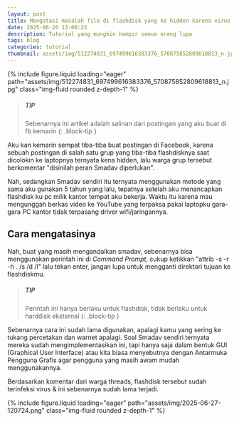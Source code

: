 ```yaml
---
layout: post
title: Mengatasi masalah file di flashdisk yang ke hidden karena virus
date: 2025-06-26 13:08:23
description: Tutorial yang mungkin hampir semua orang lupa
tags: blog
categories: tutorial
thumbnail: assets/img/512274831_697499616383376_570875852809618813_n.jpg
---
```


<div class="row mt-3">
    <div class="col-sm mt-3 mt-md-0">
        {% include figure.liquid loading="eager" path="assets/img/512274831_697499616383376_570875852809618813_n.jpg" class="img-fluid rounded z-depth-1" %}
    </div>
</div>

> ##### TIP
> 
> Sebenarnya ini artikel adalah salinan
> dari postingan yang aku buat di fb kemarin
{: .block-tip }

Aku kan kemarin sempat tiba-tiba buat postingan di Facebook, karena sebuah postingan di salah satu grup yang tiba-tiba flashdisknya saat dicolokin ke laptopnya ternyata kena hidden, lalu warga grup tersebut berkomentar "disinilah peran Smadav diperlukan".

Nah, sedangkan Smadav sendiri itu ternyata menggunakan metode yang sama aku gunakan 5 tahun yang lalu, tepatnya setelah aku menancapkan flashdisk ku pc milik kantor tempat aku bekerja. Waktu itu karena mau mengunggah berkas video ke YouTube yang terpaksa pakai laptopku gara-gara PC kantor tidak terpasang driver wifi/jaringannya.

## Cara mengatasinya
Nah, buat yang masih mengandalkan smadav, sebenarnya bisa menggunakan perintah ini di *Command Prompt*, cukup ketikkan "attrib -s -r -h *.* /s /d /l" lalu tekan enter, jangan lupa untuk mengganti direktori tujuan ke flashdiskmu.
 
> ##### TIP
>
> Perintah ini hanya berlaku untuk flashdisk,
> tidak berlaku untuk harddisk eksternal
{: .block-tip }

Sebenarnya cara ini sudah lama digunakan, apalagi kamu yang sering ke tukang percetakan dan warnet apalagi. Soal Smadav sendiri ternyata mereka sudah mengimplementasikan ini, tapi hanya saja dalam bentuk GUI (Graphical User Interface) atau kita biasa menyebutnya dengan Antarmuka Pengguna Grafis agar pengguna yang masih awam mudah menggunakannya.

Berdasarkan komentar dari warga threads, flashdisk tersebut sudah terinfeksi virus & ini sebenarnya sudah lama terjadi.

<div class="row mt-3">
    <div class="col-sm mt-3 mt-md-0">
        {% include figure.liquid loading="eager" path="assets/img/2025-06-27-120724.png" class="img-fluid rounded z-depth-1" %}
    </div>
</div>

